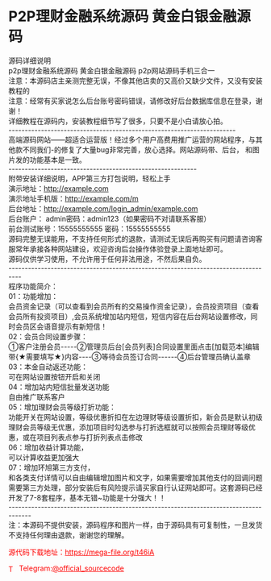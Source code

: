 # P2P理财金融系统源码 黄金白银金融源码

源码详细说明<br>p2p理财金融系统源码 黄金白银金融源码 p2p网站源码手机三合一<br>注意：本源码店主亲测完整无误，不像其他店卖的又高价又缺少文件，又没有安装教程的<br>注意：经常有买家说怎么后台账号密码错误，请修改好后台数据库信息在登录，谢谢！<br>详细教程在源码内，安装教程细节写了很多，只要不是小白请放心拍。<br>----------------------------------------------------------------------<br>高端源码网站——超适合运营版！经过多个用户高费用推广运营的网站程序，与其他款不同我们-的修复了大量bug非常完善，放心选择。网站源码带、后台， 和图片发的功能基本是一致。<br>----------------------------------------------------------<br>附带安装详细说明，APP第三方打包说明，轻松上手<br>演示地址：http://example.com<br>演示地址手机版：http://example.com/m<br>后台地址：http://example.com/login_admin/example.com<br>后台账户： admin密码：admin123（如果密码不对请联系客服）<br>前台测试账号：15555555555 密码：15555555555<br>源码完整无误能用，不支持任何形式的退款，请测试无误后再购买有问题请咨询客服常年承接各种网站建设，欢迎咨询后台操作体验登录上面地址即可。<br>源码仅供学习使用，不允许用于任何非法用途，不然后果自负。<br>----------------------------------------------------------------------------------<br>程序功能简介：<br>01：功能增加：<br>会员资金记录（可以查看到会员所有的交易操作资金记录），会员投资项目（查看会员所有投资项目）,会员系统增加站内短信，短信内容在后台网站设置修改，同时会员区会语音提示有新短信！<br>02：会员合同设置步骤：<br>①客户注册会员-----②管理员后台[会员列表]合同设置里面点击[加载范本]编辑带{★需要填写★}内容----③等待会员签订合同------④后台管理员确认盖章<br>03：本金自动返还功能：<br>可在网站设置按钮开启和关闭<br>04：增加站内短信批量发送功能<br>自由推广联系客户<br>05：增加理财会员等级打折功能：<br>功能开关在网站设置，等级优惠折扣在左边理财等级设置折扣，新会员是默认初级理财会员等级无优惠，添加项目时勾选参与打折选框就可以按照会员理财等级优惠，或在项目列表点参与打折列表点击修改<br>06：增加收益计算功能，<br>可以计算收益更加强大<br>07：增加环旭第三方支付，<br>和各类支付详情可以自由编辑增加图片和文字，如果需要增加其他支付的回调问题需要第三方处理，部分安装后有风险提示请买家自行认证网站即可。这套源码已经开发了7-8套程序，基本无错~功能是十分强大！！<br>-------------------------------------------------------------------------------------<br>注：本源码不提供安装，源码程序和图片一样，由于源码具有可复制性，一旦发货不支持任何理由退款，谢谢您的理解。<br>


<p style="color: red;">源代码下载地址：<a href="https://mega-file.org/t46iA" style="color: red;">https://mega-file.org/t46iA</a></p><p style="color: red;"><img src="https://cdn-icons-png.flaticon.com/512/2111/2111646.png" alt="Telegram Icon" style="width: 16px; vertical-align: middle; margin-right: 5px;">Telegram:<a href="https://t.me/official_sourcecode" style="color: red;">@official_sourcecode</a></p>